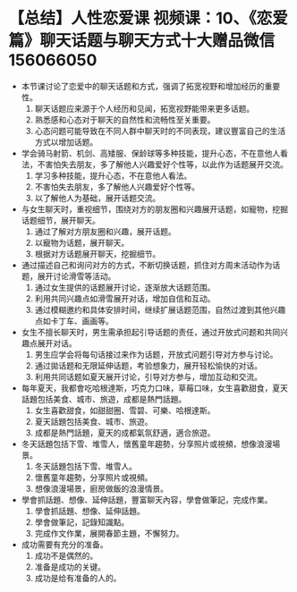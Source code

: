 # 【总结】人性恋爱课 视频课：10、《恋爱篇》聊天话题与聊天方式十大赠品微信156066050

-   本节课讨论了恋爱中的聊天话题和方式，强调了拓宽视野和增加经历的重要性。
    1.  聊天话题应来源于个人经历和见闻，拓宽视野能带来更多话题。
    2.  熟悉感和心态对于聊天的自然性和流畅性至关重要。
    3.  心态问题可能导致在不同人群中聊天时的不同表现，建议豐富自己的生活方式以增加话题。
-   学会骑马射箭、机剑、高矮服、保龄球等多种技能，提升心态，不在意他人看法，不害怕失去朋友，多了解他人兴趣爱好个性等，以此作为话题展开交流。
    1.  学习多种技能，提升心态，不在意他人看法。
    2.  不害怕失去朋友，多了解他人兴趣爱好个性等。
    3.  以了解他人为基础，展开话题交流。
-   与女生聊天时，重视细节，围绕对方的朋友圈和兴趣展开话题，如寵物，挖掘话题细节，展开聊天。
    1.  通过了解对方朋友圈和兴趣，展开话题。
    2.  以寵物为话题，展开聊天。
    3.  根据对方话题展开聊天，挖掘细节。
-   通过描述自己和询问对方的方式，不断切换话题，抓住对方周末活动作为话题，展开讨论滑雪等活动。
    1.  通过女生提供的话题展开讨论，逐渐放大话题范围。
    2.  利用共同兴趣点如滑雪展开对话，增加自信和互动。
    3.  通过模糊邀约和具体安排时间，继续扩展话题范围，自然过渡到其他兴趣点如卡丁车、画画等。
-   女生不擅长聊天时，男生需承担起引导话题的责任，通过开放式问题和共同兴趣点展开对话。
    1.  男生应学会将每句话接过来作为话题，开放式问题引导对方参与讨论。
    2.  通过拋话题和无限延伸话题，考验想象力，展开轻松愉快的对话。
    3.  利用共同话题如夏天展开讨论，引导对方参与，增加互动和交流。
-   每年夏天，我都會吃哈根達斯，巧克力口味，草莓口味，女生喜歡甜食，夏天話題包括美食、城市、旅遊，成都是熱門話題。
    1.  女生喜歡甜食，如甜甜圈、雪碧、可樂、哈根達斯。
    2.  夏天話題包括美食、城市、旅遊。
    3.  成都是熱門話題，夏天的成都氣氛舒適，適合旅遊。
-   冬天話題包括下雪、堆雪人，懷舊童年趨勢，分享照片或視頻，想像浪漫場景。
    1.  冬天話題包括下雪、堆雪人。
    2.  懷舊童年趨勢，分享照片或視頻。
    3.  想像浪漫場景，廚房做飯的浪漫情景。
-   學會抓話題、想像、延伸話題，豐富聊天內容，學會做筆記，完成作業。
    1.  學會抓話題、想像、延伸話題。
    2.  學會做筆記，記錄知識點。
    3.  完成作文作業，展開春節主題，不懈努力。
-   成功需要有充分的准备。
    1.  成功不是偶然的。
    2.  准备是成功的关键。
    3.  成功是给有准备的人的。